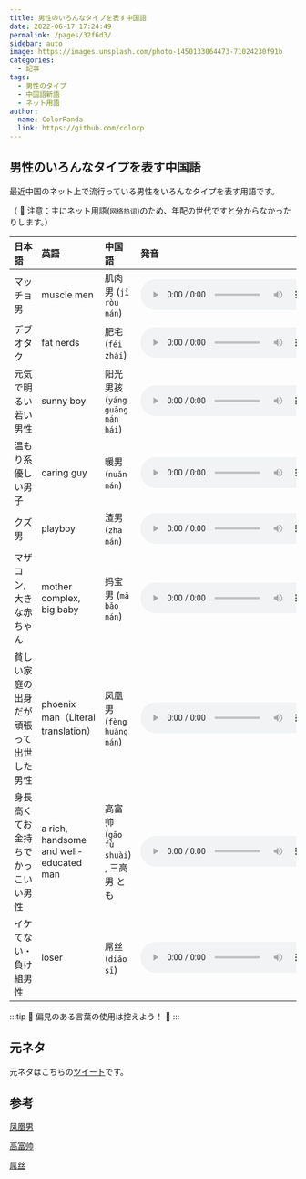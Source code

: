 ```yaml
---
title: 男性のいろんなタイプを表す中国語
date: 2022-06-17 17:24:49
permalink: /pages/32f6d3/
sidebar: auto
image: https://images.unsplash.com/photo-1450133064473-71024230f91b
categories:
  - 記事
tags:
  - 男性のタイプ
  - 中国語新語
  - ネット用語
author:
  name: ColorPanda
  link: https://github.com/colorp
---
```


## 男性のいろんなタイプを表す中国語

最近中国のネット上で流行っている男性をいろんなタイプを表す用語です。

（ 🐼 注意：主にネット用語(<label lang="zh">`网络热词`</label><Badge text="zh" />)のため、年配の世代ですと分からなかったりします。）

| 日本語                                   | 英語                                   | 中国語                                                         | 発音                                                                                                             |
| :--------------------------------------- | :------------------------------------- | :------------------------------------------------------------- | :--------------------------------------------------------------------------------------------------------------- |
| マッチョ男                               | muscle men                             | <label lang="zh">肌肉男 (`jī ròu nán`)</label>                 | <audio controls src="https://tts.baidu.com/text2audio?tex=肌肉男&cuid=dict&lan=ZH&ctp=1&pdt=30&vol=9"></audio>   |
| デブオタク                               | fat nerds                              | <label lang="zh">肥宅 (`féi zhái`)</label>                     | <audio controls src="https://tts.baidu.com/text2audio?tex=肥宅&cuid=dict&lan=ZH&ctp=1&pdt=30&vol=9"></audio>     |
| 元気で明るい若い男性                     | sunny boy                              | <label lang="zh">阳光男孩 (`yáng guāng nán hái`)</label>       | <audio controls src="https://tts.baidu.com/text2audio?tex=阳光男孩&cuid=dict&lan=ZH&ctp=1&pdt=30&vol=9"></audio> |
| 温もり系優しい男子                       | caring guy                             | <label lang="zh">暖男 (`nuǎn nán`)</label>                     | <audio controls src="https://tts.baidu.com/text2audio?tex=暖男&cuid=dict&lan=ZH&ctp=1&pdt=30&vol=9"></audio>     |
| クズ男                                   | playboy                                | <label lang="zh">渣男 (`zhā nán`)</label>                      | <audio controls src="https://tts.baidu.com/text2audio?tex=渣男&cuid=dict&lan=ZH&ctp=1&pdt=30&vol=9"></audio>     |
| マザコン, 大きな赤ちゃん                 | mother complex, big baby               | <label lang="zh">妈宝男 (`mā bǎo nán`)</label>                 | <audio controls src="https://tts.baidu.com/text2audio?tex=妈宝男&cuid=dict&lan=ZH&ctp=1&pdt=30&vol=9"></audio>   |
| 貧しい家庭の出身だが頑張って出世した男性 | phoenix man（Literal translation）     | <label lang="zh">凤凰男 (`fèng huáng nán`)</label>             | <audio controls src="https://tts.baidu.com/text2audio?tex=凤凰男&cuid=dict&lan=ZH&ctp=1&pdt=30&vol=9"></audio>   |
| 身長高くてお金持ちでかっこいい男性       | a rich, handsome and well-educated man | <label lang="zh">高富帅 (`gāo fù shuài`) , 三高男</label> とも | <audio controls src="https://tts.baidu.com/text2audio?tex=高富帅&cuid=dict&lan=ZH&ctp=1&pdt=30&vol=9"></audio>   |
| イケてない・負け組男性                   | loser                                  | <label lang="zh">屌丝 (`diǎo sī`)</label>                      | <audio controls src="https://tts.baidu.com/text2audio?tex=屌丝&cuid=dict&lan=ZH&ctp=1&pdt=30&vol=9"></audio>     |

:::tip 🐼
偏見のある言葉の使用は控えよう！ 🙇
:::

## 元ネタ

元ネタはこちらの[ツイート](https://twitter.com/xiechener/status/1537636903108984832)です。

## 参考

[凤凰男](https://baike.baidu.com/item/凤凰男/8643639)

[高富帅](https://baike.baidu.com/item/高富帅/5487667)

[屌丝](https://baike.baidu.com/item/屌丝/1415463)
